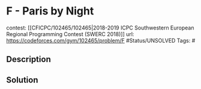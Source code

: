 # F - Paris by Night

contest: [[CFICPC/102465/102465|2018-2019 ICPC Southwestern European Regional Programming Contest (SWERC 2018)]]
url: https://codeforces.com/gym/102465/problem/F
#Status/UNSOLVED
Tags: #

## Description

## Solution


